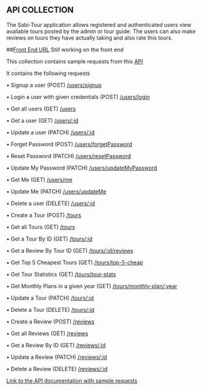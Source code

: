 ## API COLLECTION

The Sabi-Tour application allows registered and authenticated users view available tours posted by the admin or tour guide. The users can also make reviews on tours they have actually taking and also rate this tours.

##[Front End URL](https://sabi-tour.herokuapp.com/)
Still working on the front end

This collection contains sample requests from this [API](https://sabi-tour.herokuapp.com/api/v1/)

It contains the following requests

• Signup a user (POST) [/users/signup](hhttps://sabi-tour.herokuapp.com/api/v1/users/signup)

• Login a user with given credentials (POST) [/users/login](https://sabi-tour.herokuapp.com/api/v1/login)

• Get all users (GET) [/users](https://sabi-tour.herokuapp.com/api/v1/users/)

• Get a user (GET) [/users/:id](https://sabi-tour.herokuapp.com/api/v1/users/:id)

• Update a user (PATCH) [/users/:id](https://sabi-tour.herokuapp.com/api/v1/users/:id)

• Forget Password (POST) [/users/forgetPassword](https://sabi-tour.herokuapp.com/api/v1/users/forgotPassword)

• Reset Password (PATCH) [/users/resetPassword](http://sabi-tour.herokuapp.com/api/v1/users/resetPassword/:reset_token)

• Update My Password (PATCH) [/users/updateMyPassword](http://localhost:8000/api/v1/users/updateMyPassword)

• Get Me (GET) [/users/me](https://sabi-tour.herokuapp.com/api/v1/users/me)

• Update Me (PATCH) [/users/updateMe](https://sabi-tour.herokuapp.com/api/v1/users/updateMe)

• Delete a user (DELETE) [/users/:id](https://sabi-tour.herokuapp.com/api/v1/users/:id)

• Create a Tour (POST) [/tours](https://sabi-tour.herokuapp.com/api/v1/tours)

• Get all Tours (GET) [/tours](https://sabi-tour.herokuapp.com/api/v1/tours)

• Get a Tour By ID (GET) [/tours/:id](https://sabi-tour.herokuapp.com/api/v1/tours/:id)

• Get a Review By Tour ID (GET) [/tours/:id/reviews](https://sabi-tour.herokuapp.com/api/v1/tours/:id/reviews)

• Get Top 5 Cheapest Tours (GET) [/tours/top-5-cheap](https://sabi-tour.herokuapp.com/api/v1/tours/top-5-cheap)

• Get Tour Statistics (GET) [/tours/tour-stats](https://sabi-tour.herokuapp.com/api/v1/tours/tour-stats)

• Get Monthly Plans in a given year (GET) [/tours/monthly-plan/:year](https://sabi-tour.herokuapp.com/api/v1/tours/monthly-plan/:year)

• Update a Tour (PATCH) [/tours/:id](https://sabi-tour.herokuapp.com/api/v1/tours/:id)

• Delete a Tour (DELETE) [/tours/:id](https://sabi-tour.herokuapp.com/api/v1/tours/:id)

• Create a Review (POST) [/reviews](https://sabi-tour.herokuapp.com/api/v1/reviews)

• Get all Reviews (GET) [/reviews](https://sabi-tour.herokuapp.com/api/v1/reviews)

• Get a Review By ID (GET) [/reviews/:id](https://sabi-tour.herokuapp.com/api/v1/reviews/:id)

• Update a Review (PATCH) [/reviews/:id](https://sabi-tour.herokuapp.com/api/v1/reviews/:id)

• Delete a Review (DELETE) [/reviews/:id](https://sabi-tour.herokuapp.com/api/v1/reviews/:id)

[Link to the API documentation with sample requests](https://documenter.getpostman.com/view/9775449/TzmBDZo9)